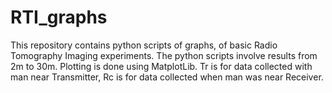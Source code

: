 # RTI_graphs
This repository contains python scripts of graphs, of basic Radio Tomography Imaging experiments.
The python scripts involve results from 2m to 30m. Plotting is done using MatplotLib. Tr is for data collected with man near 
Transmitter, Rc is for data collected when man was near Receiver.  
